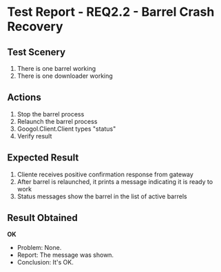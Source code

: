 # Test Report - REQ2.2 - Barrel Crash Recovery

## Test Scenery

1. There is one barrel working
2. There is one downloader working

## Actions

1. Stop the barrel process
2. Relaunch the barrel process
3. Googol.Client.Client types "status"
4. Verify result

## Expected Result

1. Cliente receives positive confirmation response from gateway
2. After barrel is relaunched, it prints a message indicating it is ready to work
3. Status messages show the barrel in the list of active barrels


## Result Obtained
**OK**

- Problem: None.
- Report: The message was shown.
- Conclusion: It's OK.
